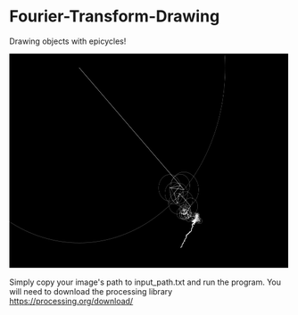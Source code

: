 # Fourier-Transform-Drawing
Drawing objects with epicycles!

![alt-text](https://github.com/Mickonama/Fourier-Transform-Drawing/blob/main/sample_gif/csd_logo_drawing.gif)

Simply copy your image's path to input_path.txt and run the program.
You will need to download the processing library https://processing.org/download/
